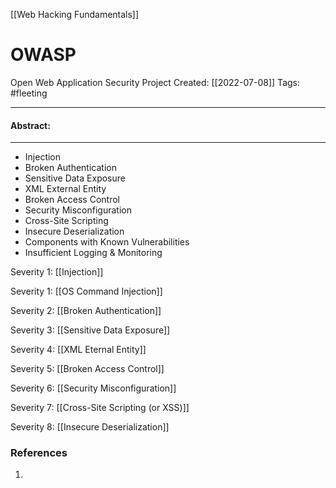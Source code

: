 [[Web Hacking Fundamentals]]

# OWASP 
Open Web Application Security Project
Created:  [[2022-07-08]]
Tags: #fleeting 

---
#### Abstract:


---
- Injection
- Broken Authentication
- Sensitive Data Exposure
- XML External Entity
- Broken Access Control
- Security Misconfiguration
- Cross-Site Scripting
- Insecure Deserialization
- Components with Known Vulnerabilities
- Insufficient Logging & Monitoring


Severity 1: [[Injection]]


Severity 1: [[OS Command Injection]]


Severity 2: [[Broken Authentication]]


Severity 3: [[Sensitive Data Exposure]]


Severity 4: [[XML Eternal Entity]]


Severity 5: [[Broken Access Control]]


Severity 6: [[Security Misconfiguration]]


Severity 7: [[Cross-Site Scripting (or XSS)]]


Severity 8: [[Insecure Deserialization]]

### References
1. 